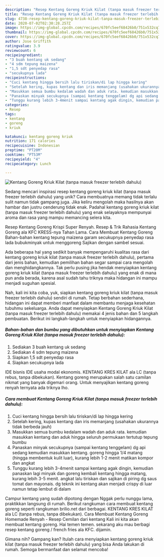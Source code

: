 ```yaml
---
description: "Resep Kentang Goreng Kriuk Kilat (tanpa masuk freezer terlebih dahulu), Bikin Ngiler"
title: "Resep Kentang Goreng Kriuk Kilat (tanpa masuk freezer terlebih dahulu), Bikin Ngiler"
slug: 4738-resep-kentang-goreng-kriuk-kilat-tanpa-masuk-freezer-terlebih-dahulu-bikin-ngiler
date: 2020-07-02T02:30:28.257Z
image: https://img-global.cpcdn.com/recipes/670fc5eef68426b0/751x532cq70/kentang-goreng-kriuk-kilat-tanpa-masuk-freezer-terlebih-dahulu-foto-resep-utama.jpg
thumbnail: https://img-global.cpcdn.com/recipes/670fc5eef68426b0/751x532cq70/kentang-goreng-kriuk-kilat-tanpa-masuk-freezer-terlebih-dahulu-foto-resep-utama.jpg
cover: https://img-global.cpcdn.com/recipes/670fc5eef68426b0/751x532cq70/kentang-goreng-kriuk-kilat-tanpa-masuk-freezer-terlebih-dahulu-foto-resep-utama.jpg
author: Jose Griffith
ratingvalue: 3.9
reviewcount: 6
recipeingredient:
- "3 buah kentang uk sedang"
- "4 sdm tepung maizena"
- "1,5 sdt penyedap rasa"
- "secukupnya lada"
recipeinstructions:
- "Cuci kentang hingga bersih lalu tiriskan/di lap hingga kering"
- "Setelah kering, kupas kentang dan iris memanjang (usahakan ukurannya tidak berbeda jauh)"
- "Masukkan semua bumbu kedalam wadah dan aduk rata. kemudian masukkan kentang dan aduk hingga seluruh permukaan tertutup tepung bumbu"
- "Panaskan minyak secukupnya (sampai kentang tenggelam) dg api sedang kemudian masukkan kentang. goreng hingga 1/4 matang (hingga membentuk kulit luar), kurang lebih 1-2 menit matikan kompor dan angkat"
- "Tunggu kurang lebih 3-4menit sampai kentang agak dingin, kemudian panaskan lagi minyak dan goreng kembali kentang hingga matang, kurang lebih 3-5 menit. angkat lalu tiriskan dan sajikan di piring dg saus tomat dan mayonais. dg teknik ini kentang akan menjadi crispy di luar namun tetap lembut di dalam"
categories:
- Resep
tags:
- kentang
- goreng
- kriuk

katakunci: kentang goreng kriuk 
nutrition: 171 calories
recipecuisine: Indonesian
preptime: "PT20M"
cooktime: "PT53M"
recipeyield: "4"
recipecategory: Lunch

---
```



![Kentang Goreng Kriuk Kilat (tanpa masuk freezer terlebih dahulu)](https://img-global.cpcdn.com/recipes/670fc5eef68426b0/751x532cq70/kentang-goreng-kriuk-kilat-tanpa-masuk-freezer-terlebih-dahulu-foto-resep-utama.jpg)

Sedang mencari inspirasi resep kentang goreng kriuk kilat (tanpa masuk freezer terlebih dahulu) yang unik? Cara membuatnya memang tidak terlalu sulit namun tidak gampang juga. Jika keliru mengolah maka hasilnya akan hambar dan justru cenderung tidak enak. Padahal kentang goreng kriuk kilat (tanpa masuk freezer terlebih dahulu) yang enak selayaknya mempunyai aroma dan rasa yang mampu memancing selera kita.

Resep Kentang Goreng Krispi Super Renyah. Resep &amp; Trik Rahasia Kentang Goreng ala KFC KRESS-nya Tahan Lama. Cara Membuat Kentang Goreng Bahan-bahan kentang tepung maizena garam secukupnya penyedap rasa lada bubukminyak untuk menggoreng Sajikan dengan sambel sesuai.

Ada beberapa hal yang sedikit banyak mempengaruhi kualitas rasa dari kentang goreng kriuk kilat (tanpa masuk freezer terlebih dahulu), pertama dari jenis bahan, kemudian pemilihan bahan segar sampai cara mengolah dan menghidangkannya. Tak perlu pusing jika hendak menyiapkan kentang goreng kriuk kilat (tanpa masuk freezer terlebih dahulu) yang enak di mana pun anda berada, karena asal sudah tahu triknya maka hidangan ini mampu menjadi suguhan spesial.


Nah, kali ini kita coba, yuk, siapkan kentang goreng kriuk kilat (tanpa masuk freezer terlebih dahulu) sendiri di rumah. Tetap berbahan sederhana, hidangan ini dapat memberi manfaat dalam membantu menjaga kesehatan tubuhmu sekeluarga. Anda dapat menyiapkan Kentang Goreng Kriuk Kilat (tanpa masuk freezer terlebih dahulu) memakai 4 jenis bahan dan 5 langkah pembuatan. Berikut ini langkah-langkah untuk menyiapkan hidangannya.

<!--inarticleads1-->

##### Bahan-bahan dan bumbu yang dibutuhkan untuk menyiapkan Kentang Goreng Kriuk Kilat (tanpa masuk freezer terlebih dahulu):

1. Sediakan 3 buah kentang uk sedang
1. Sediakan 4 sdm tepung maizena
1. Siapkan 1,5 sdt penyedap rasa
1. Siapkan secukupnya lada


IDE bisnis IDE usaha modal ekonomis. KENTANG KRES KILAT ala LC (tanpa rebus, tanpa dibekukan). Kentang goreng merupakan salah satu camilan nikmat yang banyak digemari orang. Untuk menyajikan kentang goreng renyah ternyata ada triknya lho. 

<!--inarticleads2-->

##### Cara membuat Kentang Goreng Kriuk Kilat (tanpa masuk freezer terlebih dahulu):

1. Cuci kentang hingga bersih lalu tiriskan/di lap hingga kering
1. Setelah kering, kupas kentang dan iris memanjang (usahakan ukurannya tidak berbeda jauh)
1. Masukkan semua bumbu kedalam wadah dan aduk rata. kemudian masukkan kentang dan aduk hingga seluruh permukaan tertutup tepung bumbu
1. Panaskan minyak secukupnya (sampai kentang tenggelam) dg api sedang kemudian masukkan kentang. goreng hingga 1/4 matang (hingga membentuk kulit luar), kurang lebih 1-2 menit matikan kompor dan angkat
1. Tunggu kurang lebih 3-4menit sampai kentang agak dingin, kemudian panaskan lagi minyak dan goreng kembali kentang hingga matang, kurang lebih 3-5 menit. angkat lalu tiriskan dan sajikan di piring dg saus tomat dan mayonais. dg teknik ini kentang akan menjadi crispy di luar namun tetap lembut di dalam


Campur kentang yang sudah dipotong dengan Nggak perlu nunggu lama, praktikkan langsung di rumah. Berikut rangkuman cara membuat kentang goreng seperti rangkuman brilio.net dari berbagai. KENTANG KRES KILAT ala LC (tanpa rebus, tanpa dibekukan). Cara Membuat Kentang Goreng Homemade Renyah - Resep Cemilan dari kentang Kali ini kita akan membuat kentang goreng. Hai temen temen. sekarang aku mau berbagi resep kentang goreng / french fries ala KFC. dijamin. 

Gimana nih? Gampang kan? Itulah cara menyiapkan kentang goreng kriuk kilat (tanpa masuk freezer terlebih dahulu) yang bisa Anda lakukan di rumah. Semoga bermanfaat dan selamat mencoba!
